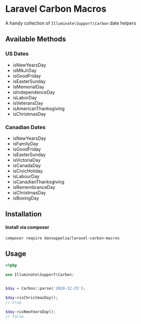 # Laravel Carbon Macros

A handy collection of `Illuminate\Support\Carbon` date helpers

## Available Methods

### US Dates
- isNewYearsDay
- isMlkJrDay
- isGoodFriday
- isEasterSunday
- isMemorialDay
- isIndependenceDay
- isLaborDay
- isVeteransDay
- isAmericanThanksgiving
- isChristmasDay

### Canadian Dates
- isNewYearsDay
- isFamilyDay
- isGoodFriday
- isEasterSunday
- isVictoriaDay
- isCanadaDay
- isCivicHoliday
- isLabourDay
- isCanadianThanksgiving
- isRemembranceDay
- isChristmasDay
- isBoxingDay


## Installation
#### Install via composer
```
composer require dansoppelsa/laravel-carbon-macros
```

## Usage
```php
<?php

use Illuminate\Support\Carbon;


$day = Carbon::parse('2020-12-25');

$day->isChristmasDay();
// true

$day->isNewYearsDay();
// false
``` 
